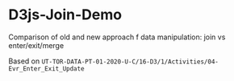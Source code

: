 # D3js-Join-Demo
Comparison of old and new approach f data manipulation: join vs enter/exit/merge

Based on `UT-TOR-DATA-PT-01-2020-U-C/16-D3/1/Activities/04-Evr_Enter_Exit_Update`